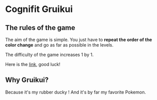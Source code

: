 # Cognifit Gruikui

## The rules of the game

The aim of the game is simple. You just have to **repeat the order of the color change** and go as far as possible in the levels.

The difficulty of the game increases 1 by 1.

Here is the [link](https://neoxazrot.github.io/cognifit-gruikui/), good luck!

## Why Gruikui?

Because it's my rubber ducky ! And it's by far my favorite Pokemon.
